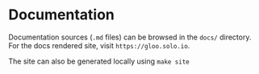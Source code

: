 # Documentation

Documentation sources (`.md` files) can be browsed in the `docs/` directory.
For the docs rendered site, visit `https://gloo.solo.io`.

The site can also be generated locally using `make site`
